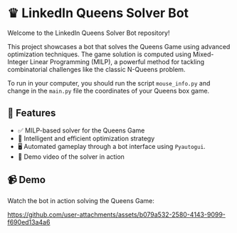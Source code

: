 # ♛ LinkedIn Queens Solver Bot

Welcome to the LinkedIn Queens Solver Bot repository!

This project showcases a bot that solves the Queens Game using advanced optimization techniques. The game solution is computed using Mixed-Integer Linear Programming (MILP), a powerful method for tackling combinatorial challenges like the classic N-Queens problem. 

To run in your computer, you should run the script `mouse_info.py` and change in the `main.py` file the coordinates of your Queens box game.

## 🚀 Features

- ✅ MILP-based solver for the Queens Game
- 🧠 Intelligent and efficient optimization strategy
- 🖥️ Automated gameplay through a bot interface using `Pyautogui`.
- 🎥 Demo video of the solver in action

## 📹 Demo

Watch the bot in action solving the Queens Game:

https://github.com/user-attachments/assets/b079a532-2580-4143-9099-f690ed13a4a6

